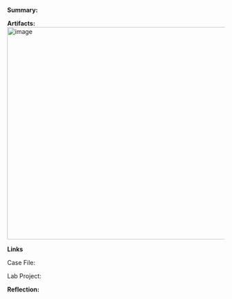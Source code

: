 **Summary:**


**Artifacts:**
<img width="975" height="491" alt="image" src="https://github.com/user-attachments/assets/65f955b6-2967-4cbf-b638-868015a6bb0e" />

**Links**

Case File: 

Lab Project:

**Reflection:**
